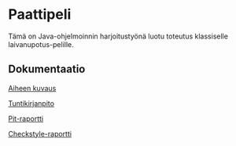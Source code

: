 # Paattipeli
Tämä on Java-ohjelmoinnin harjoitustyönä luotu toteutus klassiselle laivanupotus-pelille. 

## Dokumentaatio
[Aiheen kuvaus](/dokumentaatio/aiheenKuvausJaRakenne.md)

[Tuntikirjanpito](/dokumentaatio/tuntikirjanpinto.md)

[Pit-raportti](https://htmlpreview.github.io/?https://github.com/ihamaki/paattipeli/blob/master/dokumentaatio/pit/201704202246/index.html)

[Checkstyle-raportti](https://htmlpreview.github.io/?https://github.com/ihamaki/paattipeli/blob/master/dokumentaatio/checkstyle/checkstyle.html)
